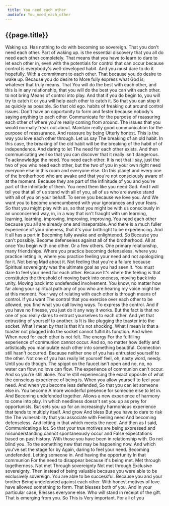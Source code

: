 ```yaml
---
 title: You need each other
 audiofn: You_need_each_other
---
```


## {{page.title}}

Waking up. Has nothing to do with becoming so sovereign. That you don't
need each other. Part of waking up. is the essential discovery that you
all do need each other completely. That means that you have to learn to
dare to let each other in, even with the potentials for control that can
occur because control is everybody's well-developed habit. And you must
dare to do it hopefully. With a commitment to each other. That because
you do desire to wake up. Because you do desire to More fully express
what God is, whatever that truly means. That You will do the best with
each other, and this is in any relationship, that you will do the best
you can with each other. to not bring Means of control into play. And
that if you do begin to, you will try to catch it or you will help each
other to catch it. So that you can stop it as quickly as possible. So
that old ego. habits of freaking out around control issues. Don't have
an opportunity to form and fester because nobody's saying anything to
each other. Communicate for the purpose of reassuring each other of
where you're really coming from around. The issues that you would
normally freak out about. Maintain really good communication for the
purpose of reassurance. And reassure by being Utterly honest. This is
the way you love each other through. Let us say The breaking of an old
habit. In this case, the breaking of the old habit will be the breaking
of the habit of of independence. And daring to let The need for each
other exists. And then communicating well so that you can discover that
it really isn't dangerous. To acknowledge the need. You need each other.
It is not that I say, just the two of you who need each other, but the
two of you in your own right need everyone else in this room and
everyone else. On this planet and every one of the brotherhood who are
awake and that you're not consciously aware of at the moment. Because
they are part of the infinitude of you and you're part of the infinitude
of them. You need them like you need God. And I will tell you that all
of us stand with all of you, all of us who are awake stand with all of
you on your behalf. To serve you because we love you. And We want you to
become unencumbered with your ignorances and your fears. So that you
might play with us, so that you might be with us consciously in an
unconcerned way, in, in a way that isn't fraught with um learning,
learning, learning, improving, improving, improving. You need each other
because you all are already one and inseparable. And there is a much
fuller experience of your oneness, that it's your birthright to be
experiencing. And it all has a part in Becoming fully awake and
enlightened. So Because you can't possibly. Become defenseless against
all of the brotherhood. All at once You begin with one other. Or a few
others. One primary relationship, many friendships. Where you practice
becoming defenseless, where you practice letting in, where you practice
feeling your need and not apologizing for it. Not being Mad about it.
Not feeling that you're a failure because Spiritual sovereignty was the
ultimate goal as you had seen it. You must dare to feel your need for
each other. Because It's where the feeling is that constitutes the
threshold of moving back into oneness, moving back into unity. Moving
back into undefended involvement. You know, no matter how far along your
spiritual path any of you who are hearing my voice might be at this
moment. Your way of relating with each other is through means of
control. If you want The control that you exercise over each other to be
allowed, you find what you call loving ways. To express the control. And
if you have no finesse, you just do it any way it works. But the fact is
that no one of you really dares to entrust yourselves to each other. And
yet that entrusting of yourself to another. is It is like plugging the
toaster into the socket. What I mean by that is that it's not shocking.
What I mean is that a toaster not plugged into the socket cannot fulfill
its function. And when When need for each other is not felt. The energy
For the fulfilling experience of communion cannot occur. And so, no
matter how deftly and artistically you manipulate each other into
something beautiful. Connection still hasn't occurred. Because neither
one of you has entrusted yourself to the other. Not one of you has
really let yourself feel, oh, nasty word, needy. Until you do though.
The spigot on the faucet isn't open and no, no, no water can flow, no
love can flow. The experience of communion can't occur. And so you're
still alone. You're still experiencing the exact opposite of what the
conscious experience of being is. When you allow yourself to feel your
need. And when you become less defended, So that you can let someone
else in. You become A more wonderful presence for someone else to let
in. And Becoming undefended together. Allows a new experience of harmony
to come into play. In which neediness doesn't set you up as prey for
opportunists. But sets you up for an increasingly harmonious experience
that tends to multiply itself. And grow And bless But you have to dare
to risk the The vulnerability that you associate with Feeling need And
becoming defenseless. And letting in that which meets the need. And then
as I said, Communicating a lot. So that your true motives are being
expressed and misunderstanding cannot spontaneously occur and False
expectations based on past history. With those you have been in
relationship with. Do not blind you. To the something new that may be
happening now. And which you've set the stage for by Again, daring to
feel your need. Becoming undefended. Letting someone in. And having the
opportunity In that communion For the need to disappear because it's
being met. Met through togetherness. Not met Through sovereignty Not met
through Exclusive sovereignty. Then instead of being valuable because
you were able to be exclusively sovereign. You are able to be
successful. Because you and your brother Being undefended against each
other. With honest motives of love. have allowed something to form. That
blesses both of you. And in your particular case, Blesses everyone else.
Who will stand in receipt of the gift. That is emerging from you. So
This is Very important. For all of you

